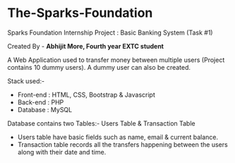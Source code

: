 # The-Sparks-Foundation
Sparks Foundation Internship Project : Basic Banking System (Task #1)

Created By - **Abhijit More, Fourth year EXTC student**

A Web Application used to transfer money between multiple users (Project contains 10 dummy users). A dummy user can also be created.

Stack used:-
- Front-end : HTML, CSS, Bootstrap & Javascript 
- Back-end : PHP 
- Database : MySQL

Database contains two Tables:- Users Table & Transaction Table

- Users table have basic fields such as name, email & current balance.
- Transaction table records all the transfers happening between the users along with their date and time.





